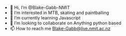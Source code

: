 - 👋 Hi, I’m @Blake-Gabb-NMIT
- 👀 I’m interested in MTB, skating and paintballing
- 🌱 I’m currently learning Javascript
- 💞️ I’m looking to collaborate on Anything python based
- 📫 How to reach me Blake-Gabb@live.nmit.ac.nz

<!---
Blake-Gabb-NMIT/Blake-Gabb-NMIT is a ✨ special ✨ repository because its `README.md` (this file) appears on your GitHub profile.
You can click the Preview link to take a look at your changes.
--->
